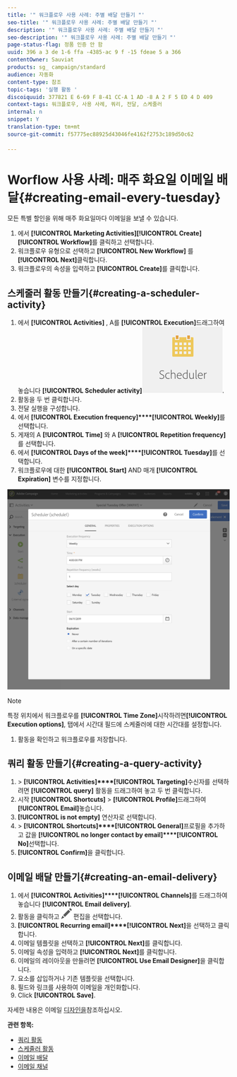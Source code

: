 ```yaml
---
title: '" 워크플로우 사용 사례: 주별 배달 만들기 "'
seo-title: '" 워크플로우 사용 사례: 주별 배달 만들기 "'
description: '" 워크플로우 사용 사례: 주별 배달 만들기 "'
seo-description: '" 워크플로우 사용 사례: 주별 배달 만들기 "'
page-status-flag: 정품 인증 안 함
uuid: 396 a 3 de 1-6 ffa -4385-ac 9 f -15 fdeae 5 a 366
contentOwner: Sauviat
products: sg_ campaign/standard
audience: 자동화
content-type: 참조
topic-tags: '실행 활동 '
discoiquuid: 377821 E 6-69 F 8-41 CC-A 1 AD -8 A 2 F 5 ED 4 D 409
context-tags: 워크플로우, 사용 사례, 쿼리, 전달, 스케줄러
internal: n
snippet: Y
translation-type: tm+mt
source-git-commit: f57775ec88925d43046fe4162f2753c189d50c62

---
```



# Worflow 사용 사례: 매주 화요일 이메일 배달{#creating-email-every-tuesday}

모든 특별 할인을 위해 매주 화요일마다 이메일을 보낼 수 있습니다.

1. 에서 **[!UICONTROL Marketing Activities]****[!UICONTROL Create]****[!UICONTROL Workflow]**&#x200B;를 클릭하고 선택합니다.
1. 워크플로우 유형으로 선택하고 **[!UICONTROL New Workflow]** 를 **[!UICONTROL Next]**&#x200B;클릭합니다.
1. 워크플로우의 속성을 입력하고 **[!UICONTROL Create]**&#x200B;를 클릭합니다.

## 스케줄러 활동 만들기{#creating-a-scheduler-activity}

1. 에서 **[!UICONTROL Activities]** , A를 **[!UICONTROL Execution]**&#x200B;드래그하여 놓습니다 **[!UICONTROL Scheduler activity]**![](assets/scheduler_icon.png).
1. 활동을 두 번 클릭합니다.
1. 전달 실행을 구성합니다.
1. 에서 **[!UICONTROL Execution frequency]****[!UICONTROL Weekly]**&#x200B;를 선택합니다.
1. 게재의 A **[!UICONTROL Time]** 와 A **[!UICONTROL Repetition frequency]** 를 선택합니다.
1. 에서 **[!UICONTROL Days of the week]****[!UICONTROL Tuesday]**&#x200B;를 선택합니다.
1. 워크플로우에 대한 **[!UICONTROL Start]** AND 매개 **[!UICONTROL Expiration]** 변수를 지정합니다.

![](assets/scheduler_properties.png)

>[!NOTE]
>
>특정 위치에서 워크플로우를 **[!UICONTROL Time Zone]**&#x200B;시작하려면&#x200B;**[!UICONTROL Execution options]**, 탭에서 시간대 필드에 스케줄러에 대한 시간대를 설정합니다.

1. 활동을 확인하고 워크플로우를 저장합니다.

## 쿼리 활동 만들기{#creating-a-query-activity}

1. &gt; **[!UICONTROL Activities]****[!UICONTROL Targeting]**&#x200B;수신자를 선택하려면 **[!UICONTROL query]** 활동을 드래그하여 놓고 두 번 클릭합니다.
1. 시작 **[!UICONTROL Shortcuts]** &gt; **[!UICONTROL Profile]**&#x200B;드래그하여 **[!UICONTROL Email]**&#x200B;놓습니다.
1. **[!UICONTROL is not empty]** 연산자로 선택합니다.
1. &gt; **[!UICONTROL Shortcuts]****[!UICONTROL General]**&#x200B;프로필을 추가하고 값을 **[!UICONTROL no longer contact by email]****[!UICONTROL No]**&#x200B;선택합니다.
1. **[!UICONTROL Confirm]**&#x200B;을 클릭합니다.

## 이메일 배달 만들기{#creating-an-email-delivery}

1. 에서 **[!UICONTROL Activities]****[!UICONTROL Channels]**&#x200B;를 드래그하여 놓습니다 **[!UICONTROL Email delivery]**.
1. 활동을 클릭하고 ![](assets/edit_darkgrey-24px.png) 편집을 선택합니다.
1. **[!UICONTROL Recurring email]****[!UICONTROL Next]**&#x200B;을 선택하고 클릭합니다.
1. 이메일 템플릿을 선택하고 **[!UICONTROL Next]**&#x200B;를 클릭합니다.
1. 이메일 속성을 입력하고 **[!UICONTROL Next]**&#x200B;를 클릭합니다.
1. 이메일의 레이아웃을 만들려면 **[!UICONTROL Use Email Designer]**&#x200B;을 클릭합니다.
1. 요소를 삽입하거나 기존 템플릿을 선택합니다.
1. 필드와 링크를 사용하여 이메일을 개인화합니다.
1. Click **[!UICONTROL Save]**.

자세한 내용은 이메일 [디자인을](../../designing/using/about-email-content-design.md#designing-an-email-content-from-scratch)참조하십시오.

**관련 항목:**

* [쿼리 활동](../..//automating/using/query.md)
* [스케줄러 활동](../..//automating/using/scheduler.md)
* [이메일 배달](../..//automating/using/email-delivery.md)
* [이메일 채널](../..//channels/using/creating-an-email.md)

